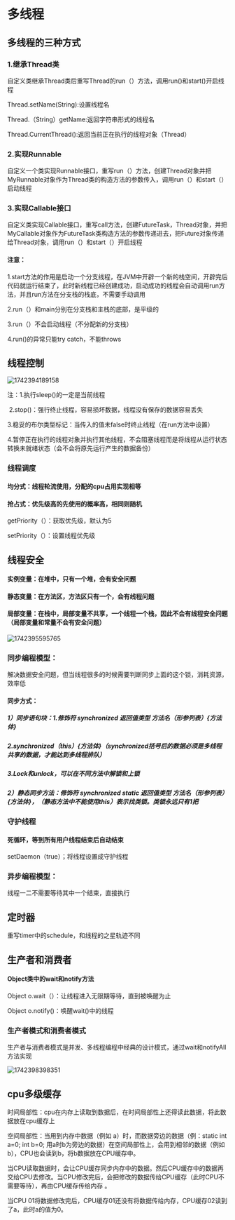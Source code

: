 # 多线程

## 多线程的三种方式

### 1.继承Thread类

自定义类继承Thread类后重写Thread的run（）方法，调用run()和start()开启线程

Thread.setName(String):设置线程名

Thread.（String）getName:返回字符串形式的线程名

Thread.CurrentThread():返回当前正在执行的线程对象（Thread）

### 2.实现Runnable

自定义一个类实现Runnable接口，重写run（）方法，创建Thread对象并把MyRunnable对象作为Thread类的构造方法的参数传入，调用run（）和start（）启动线程

### 3.实现Callable接口

自定义类实现Callable接口，重写call方法，创建FutureTask，Thread对象，并把MyCallable对象作为FutureTask类构造方法的参数传递进去，把Future对象传递给Thread对象，调用run（）和start（）开启线程

#### 注意：

1.start方法的作用是启动一个分支线程，在JVM中开辟一个新的栈空间，开辟完后代码就运行结束了，此时新线程已经创建成功，启动成功的线程会自动调用run方法，并且run方法在分支栈的栈底，不需要手动调用

2.run（）和main分别在分支栈和主栈的底部，是平级的

3.run（）不会启动线程（不分配新的分支栈）

4.run()的异常只能try catch，不能throws

## 线程控制

![1742394189158](C:\Users\Pumpkin\AppData\Roaming\Typora\typora-user-images\1742394189158.png)

注：1.执行sleep()的一定是当前线程

​		2.stop()：强行终止线程，容易损坏数据，线程没有保存的数据容易丢失

​		3.稳妥的布尔类型标记：当传入的值未false时终止线程（在run方法中设置）

​		4.暂停正在执行的线程对象并执行其他线程，不会阻塞线程而是将线程从运行状态转换未就绪状态（会不会将原先运行产生的数据备份）

### 线程调度

#### 均分式：线程轮流使用，分配的cpu占用实现相等

#### 抢占式：优先级高的先使用的概率高，相同则随机

getPriority（）：获取优先级，默认为5

setPriority（）：设置线程优先级

## 线程安全

#### 实例变量：在堆中，只有一个堆，会有安全问题

#### 静态变量：在方法区，方法区只有一个，会有线程问题

#### 局部变量：在栈中，局部变量不共享，一个线程一个栈，因此不会有线程安全问题（局部变量和常量不会有安全问题）

![1742395595765](C:\Users\Pumpkin\AppData\Roaming\Typora\typora-user-images\1742395595765.png)

### 同步编程模型：

解决数据安全问题，但当线程很多的时候需要判断同步上面的这个锁，消耗资源，效率低

#### 同步方式：

##### 1）同步语句块：1.修饰符 synchronized 返回值类型 方法名（形参列表）{方法体}

##### 2.synchronized（this）{方法体}（synchronized括号后的数据必须是多线程共享的数据，才能达到多线程排队）

##### 3.Lock和unlock，可以在不同方法中解锁和上锁

##### 2）静态同步方法：修饰符 synchronized static 返回值类型 方法名（形参列表）{方法体}，（静态方法中不能使用this）表示找类锁。类锁永远只有1把

### 守护线程

#### 死循环，等到所有用户线程结束后自动结束

setDaemon（true）；将线程设置成守护线程

### 异步编程模型：

线程一二不需要等待其中一个结束，直接执行

## 定时器

重写timer中的schedule，和线程的之星轨迹不同

## 生产者和消费者

#### Object类中的wait和notify方法

Object o.wait（）：让线程进入无限期等待，直到被唤醒为止

Object o.notify()：唤醒wait()中的线程

### 生产者模式和消费者模式

生产者与消费者模式是并发、多线程编程中经典的设计模式，通过wait和notifyAll方法实现

![1742398398351](C:\Users\Pumpkin\AppData\Roaming\Typora\typora-user-images\1742398424381.png)

## cpu多级缓存

时间局部性：cpu在内存上读取到数据后，在时间局部性上还得读此数据，将此数据放在cpu缓存上

空间局部性：当用到内存中数据（例如 a）时，而数据旁边的数据（例：static int a=0;   int b=0;   用a时b为旁边的数据）在空间局部性上，会用到相邻的数据（例如 b），CPU也会读到b，将b数据放在CPU缓存中。

当CPU读取数据时，会让CPU缓存同步内存中的数据。然后CPU缓存中的数据再交给CPU去修改。当CPU修改完后，会把修改的数据传给CPU缓存（此时CPU不需要等待），再由CPU缓存传给内存 。 

当CPU 01将数据修改完后，CPU缓存01还没有将数据传给内存，CPU缓存02读到了a，此时a的值为0。